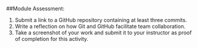##Module Assessment:
1. Submit a link to a GitHub repository containing at
least three commits.
2. Write a reflection on how Git and GitHub facilitate
team collaboration.
3. Take a screenshot of your work and submit it to your
instructor as proof of completion for this activity.
